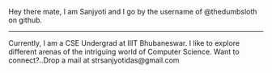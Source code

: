 Hey there mate, I am Sanjyoti and I go by the username of @thedumbsloth on github.
<hr>
Currently, I am a CSE Undergrad at IIIT Bhubaneswar.
I like to explore different arenas of the intriguing world of Computer Science.
Want to connect?..Drop a mail at strsanjyotidas@gmail.com
